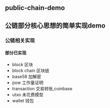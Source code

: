 ## public-chain-demo
## 公链部分核心思想的简单实现demo

### 公链相关实现
#### 部分已实现
- block  区块
- block chain  区块链
- base58  加解密
- pow   工作量证明
- transaction  交易转账,coinbase
- utxo  未花费模型
- wallet 钱包 
